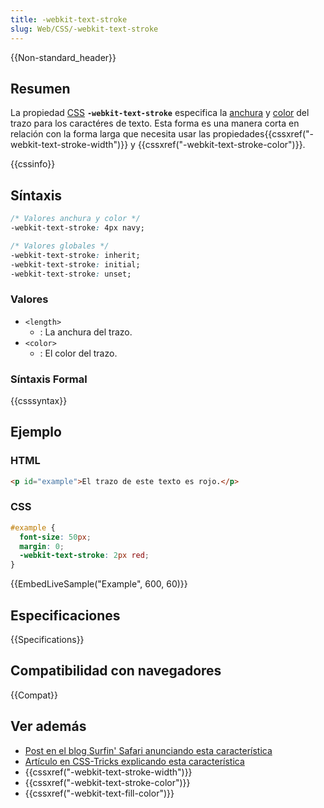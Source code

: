 ```yaml
---
title: -webkit-text-stroke
slug: Web/CSS/-webkit-text-stroke
---
```


{{Non-standard_header}}

## Resumen

La propiedad [CSS](/es/docs/Web/CSS) **`-webkit-text-stroke`** especifica la [anchura](/es/docs/Web/CSS/length) y [color](/es/docs/Web/CSS/color_value) del trazo para los caractéres de texto. Esta forma es una manera corta en relación con la forma larga que necesita usar las propiedades{{cssxref("-webkit-text-stroke-width")}} y {{cssxref("-webkit-text-stroke-color")}}.

{{cssinfo}}

## Síntaxis

```css
/* Valores anchura y color */
-webkit-text-stroke: 4px navy;

/* Valores globales */
-webkit-text-stroke: inherit;
-webkit-text-stroke: initial;
-webkit-text-stroke: unset;
```

### Valores

- `<length>`
  - : La anchura del trazo.
- `<color>`
  - : El color del trazo.

### Síntaxis Formal

{{csssyntax}}

## Ejemplo

### HTML

```html
<p id="example">El trazo de este texto es rojo.</p>
```

### CSS

```css
#example {
  font-size: 50px;
  margin: 0;
  -webkit-text-stroke: 2px red;
}
```

{{EmbedLiveSample("Example", 600, 60)}}

## Especificaciones

{{Specifications}}

## Compatibilidad con navegadores

{{Compat}}

## Ver además

- [Post en el blog Surfin' Safari anunciando esta característica](https://www.webkit.org/blog/85/introducing-text-stroke/)
- [Artículo en CSS-Tricks explicando esta característica](https://css-tricks.com/adding-stroke-to-web-text/)
- {{cssxref("-webkit-text-stroke-width")}}
- {{cssxref("-webkit-text-stroke-color")}}
- {{cssxref("-webkit-text-fill-color")}}
